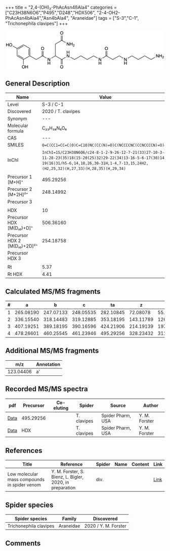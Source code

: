+++
title = "2,4-(OH)₂-PhAcAsn4ßAla4"
categories = ["C23H38N6O6","P495","D248","HDX506",
"2-4-OH2-PhAcAsn4bAla4","Asn4bAla4",
"Araneidae"]
tags = ["S-3","C-1",
"Trichonephila clavipes"]
+++

![](/img/2-4-OH2-PhAcAsn4bAla4.png)

## General Description

| Name                       | Value              |
|----------------------------|--------------------|
| Level                      | S-3 / C-1          |
| Discovered                 | 2020 / T. clavipes |
| Synonym                    | ---                |
| Molecular formula          | C₂₃H₃₈N₆O₆                   |
| CAS                        | ---                |
| SMILES | `O=C(CC1=CC=C(O)C=C1O)NC(CC(N)=O)C(NCCCCNC(CCNCCCCN)=O)=O`  |
| InChI  | `InChI=1S/C23H38N6O6/c24-8-1-2-9-26-12-7-21(33)27-10-3-4-11-28-23(35)18(15-20(25)32)29-22(34)13-16-5-6-17(30)14-19(16)31/h5-6,14,18,26,30-31H,1-4,7-13,15,24H2,(H2,25,32)(H,27,33)(H,28,35)(H,29,34)`  |
|                            |                    |
| Precursor 1 [M+H]⁺       | 495.29256      |
| Precursor 2 [M+2H]²⁺        | 248.14992       |
| Precursor 3                |                    |
|                            |                    |
| HDX                        | 10                   |
| Precursor HDX   [M(D₁₀)+D]⁺   | 506.36160                   |
| Precursor HDX 2 [M(D₁₀)+2D]²⁺ | 254.18758                   |
| Precursor HDX 3            |                    |
|                            |                    |
| Rt                         | 5.37                   |
| Rt HDX                     | 4.41                   |

## Calculated MS/MS fragments

| # | a         | b         | c         | ta        | z         | y         | tz        |
|---|-----------|-----------|-----------|-----------|-----------|-----------|-----------|
| 1 | 265.08190 | 247.07133 | 248.05535 | 282.10845 | 72.08078 | 55.05423 | 89.10732 |
| 2 | 336.15540 | 318.14483 | 319.12885 | 353.18195 | 143.11789 | 126.09134 | 160.14444 |
| 3 | 407.19251 | 389.18195 | 390.16596 | 424.21906 | 214.19139 | 197.16484 | 231.21794 |
| 4 | 478.26601 | 460.25545 | 461.23946 | 495.29256 | 328.23432 | 311.20777 | 345.26087 |

## Additional MS/MS fragments

| m/z       | Annotation |
|-----------|------------|
| 123.04406 | a'         |

## Recorded MS/MS spectra

| pdf                                             | Precursor | Co-eluting | Spider      | Source                       | Author        |
|-------------------------------------------------|-----------|------------|-------------|------------------------------|---------------|
| [Data](/pdf/N-clavipes/495_2-4-OH2-PhAcAsn4bAla4_Nc.pdf) | 495.29256 |           | T. clavipes | Spider Pharm, USA | Y. M. Forster |
| [Data](/pdf/N-clavipes/495_2-4-OH2-PhAcAsn4bAla4_Nc_HDX.pdf) | HDX |           | T. clavipes | Spider Pharm, USA | Y. M. Forster |


## References

| Title | Reference | Spider | Name | Content | Link |
|-------|-----------|--------|------|---------|------|
| Low molecular mass compounds in spider venom      | Y. M. Forster, S. Bienz, L. Bigler, 2020, in preparation          | div.       |   |   | [Link](unknown) |

## Spider species

| Spider species     | Family     | Discovered           |
|--------------------|------------|----------------------|
| Trichonephila clavipes | Araneidae | 2020 / Y. M. Forster |


## Comments